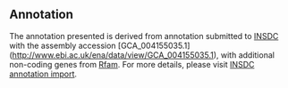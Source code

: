 
Annotation
----------

The annotation presented is derived from annotation submitted to
[INSDC](http://www.insdc.org) with the assembly accession [GCA\_004155035.1]
(http://www.ebi.ac.uk/ena/data/view/GCA_004155035.1),
with additional non-coding genes from
[Rfam](http://rfam.xfam.org/). For more details, please visit [INSDC
annotation import](http://ensemblgenomes.org/info/data/insdc_annotation).
